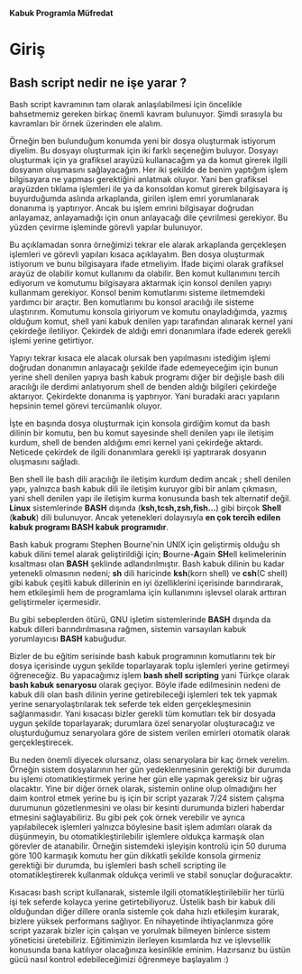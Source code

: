 **Kabuk Programla Müfredat**

Giriş
=

Bash script nedir ne işe yarar ?
-


Bash script kavramının tam olarak anlaşılabilmesi için öncelikle bahsetmemiz gereken birkaç önemli kavram bulunuyor. Şimdi sırasıyla bu kavramları bir örnek üzerinden ele alalım.

Örneğin ben bulunduğum konumda yeni bir dosya oluşturmak istiyorum diyelim. Bu dosyayı oluşturmak için iki farklı seçeneğim buluyor. Dosyayı oluşturmak için ya grafiksel arayüzü kullanacağım ya da komut girerek ilgili dosyanın oluşmasını sağlayacağım. Her iki şekilde de benim yaptığım işlem bilgisayara ne yapması gerektiğini anlatmak oluyor. Yani ben grafiksel arayüzden tıklama işlemleri ile ya da konsoldan komut girerek bilgisayara iş buyurduğumda aslında arkaplanda, girilen işlem emri yorumlanarak donanıma iş yaptırıyor. Ancak bu işlem emrini bilgisayar doğrudan anlayamaz,  anlayamadığı için onun anlayacağı dile çevrilmesi gerekiyor. Bu yüzden çevirme işleminde görevli yapılar bulunuyor. 

Bu açıklamadan sonra örneğimizi tekrar ele alarak arkaplanda gerçekleşen işlemleri ve görevli yapıları kısaca açıklayalım.
Ben dosya oluşturmak istiyorum ve bunu bilgisayara ifade etmeliyim. İfade biçimi olarak grafiksel arayüz de olabilir komut kullanımı da olabilir. Ben komut kullanımını tercih ediyorum ve komutumu bilgisayara aktarmak için konsol denilen yapıyı kullanmam gerekiyor. 
Konsol benim komutlarımı sisteme iletmemdeki yardımcı bir araçtır. Ben komutlarımı bu konsol aracılığı ile sisteme ulaştırırım. Komutumu konsola giriyorum ve komutu onayladığımda, yazmış olduğum komut, shell yani kabuk denilen yapı tarafından alınarak kernel yani çekirdeğe iletiliyor. Çekirdek de aldığı emri donanımlara ifade ederek gerekli işlemi yerine getirtiyor.

Yapıyı tekrar kısaca ele alacak olursak ben yapılmasını istediğim işlemi doğrudan donanımın anlayacağı şekilde ifade edemeyeceğim için bunun yerine shell denilen yapıya bash kabuk programı diğer bir değişle bash dili aracılığı ile derdimi anlatıyorum shell de benden aldığı bilgileri çekirdeğe aktarıyor. Çekirdekte donanıma iş yaptırıyor. Yani buradaki aracı yapıların hepsinin temel görevi tercümanlık oluyor.

İşte en başında dosya oluşturmak için konsola girdiğim komut da bash dilinin bir komutu, ben bu komut sayesinde shell denilen yapı ile iletişim kurdum, shell de benden aldığımı emri kernel yani çekirdeğe aktardı. Neticede çekirdek de ilgili donanımlara gerekli işi yaptırarak dosyanın oluşmasını sağladı.

Ben shell ile bash dili aracılığı ile iletişim kurdum dedim ancak ; shell denilen yapı, yalnızca bash kabuk dili ile iletişim kuruyor gibi bir anlam çıkmasın, yani shell denilen yapı ile iletişim kurma konusunda bash tek alternatif değil. **Linux** sistemlerinde **BASH** dışında (**ksh,tcsh,zsh,fish...**) gibi birçok **Shell** (**kabuk**) dili bulunuyor. Ancak yetenekleri dolayısıyla **en çok tercih edilen kabuk programı BASH kabuk programıdır**. 

Bash kabuk programı Stephen Bourne'nin UNIX için geliştirmiş olduğu sh kabuk dilini temel alarak geliştirildiği için; **B**ourne-**A**gain **SH**ell kelimelerinin kısaltması olan **BASH** şeklinde adlandırılmıştır. Bash kabuk dilinin bu kadar yetenekli olmasının nedeni; **sh** dili haricinde **ksh**(korn shell) ve **csh**(C shell) gibi kabuk çeşitli kabuk dillerinin en iyi özelliklerini içerisinde barındırarak, hem etkileşimli hem de programlama için kullanımını işlevsel olarak arttıran geliştirmeler içermesidir. 

Bu gibi sebeplerden ötürü, GNU işletim sistemlerinde **BASH** dışında da kabuk dilleri barındırılmasına rağmen, sistemin varsayılan kabuk yorumlayıcısı **BASH** kabuğudur.

Bizler de bu eğitim serisinde bash kabuk programının komutlarını tek bir dosya içerisinde uygun şekilde toparlayarak toplu işlemleri yerine getirmeyi öğreneceğiz. Bu yapacağımız işlem **bash shell scripting** yani Türkçe olarak **bash kabuk senaryosu** olarak geçiyor. Böyle ifade edilmesinin nedeni de kabuk dili olan bash dilinin yerine getirebileceği işlemleri tek tek yapmak yerine senaryolaştırılarak tek seferde tek elden gerçekleşmesinin sağlanmasıdır. 
Yani kısacası bizler gerekli tüm komutları tek bir dosyada uygun şekilde toparlayarak; durumlara özel senaryolar oluşturacağız ve oluşturduğumuz senaryolara göre de sistem verilen emirleri otomatik olarak gerçekleştirecek.

Bu neden önemli diyecek olursanız, olası senaryolara bir kaç örnek verelim. Örneğin sistem dosyalarının her gün yedeklenmesinin gerektiği bir durumda bu işlemi otomatikleştirmek yerine her gün elle yapmak gereksiz bir uğraş olacaktır. Yine bir diğer örnek olarak, sistemin online olup olmadığını her daim kontrol etmek yerine bu iş için bir script yazarak 7/24 sistem çalışma durumunun gözetlenmesini ve olası bir kesinti durumunda bizleri haberdar etmesini sağlayabiliriz.  Bu gibi pek çok örnek verebilir ve ayrıca yapılabilecek işlemleri yalnızca böylesine basit işlem adımları olarak da düşünmeyin, bu otomatikleştirilebilir işlemlere oldukça karmaşık olan görevler de atanabilir. Örneğin sistemdeki işleyişin kontrolü için 50 duruma göre 100 karmaşık komutu her gün dikkatli şekilde konsola girmeniz gerektiği bir durumda, bu işlemleri bash schell scripting ile otomatikleştirerek kullanmak oldukça verimli ve stabil sonuçlar doğuracaktır.

Kısacası bash script kullanarak, sistemle ilgili otomatikleştirilebilir her türlü işi tek seferde kolayca yerine getirtebiliyoruz.
Üstelik bash bir kabuk dili olduğundan diğer dillere oranla sistemle çok daha hızlı etkileşim kurarak, bizlere yüksek performans sağlıyor. En nihayetinde ihtiyaçlarımıza göre script yazarak bizler için çalışan ve yorulmak bilmeyen binlerce sistem yöneticisi üretebiliriz. Eğitimimizin ilerleyen kısımlarda hız ve işlevsellik konusunda bana katılıyor olacağınıza kesinlikle eminim. Hazırsanız bu üstün gücü nasıl kontrol edebileceğimizi öğrenmeye başlayalım :)



